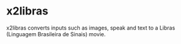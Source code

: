 # x2libras
x2libras converts inputs such as images, speak and text to a Libras (Linguagem Brasileira de Sinais) movie.
